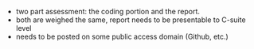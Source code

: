- two part assessment: the coding portion and the report.
- both are weighed the same, report needs to be presentable to C-suite level
- needs to be posted on some public access domain (Github, etc.)
